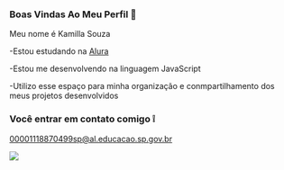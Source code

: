 ### Boas Vindas Ao Meu Perfil 🥑

Meu nome é Kamilla Souza 

-Estou estudando na [Alura](https://www.alura.com.br)

-Estou me desenvolvendo na linguagem JavaScript

-Utilizo esse espaço para minha organização e conmpartilhamento dos meus projetos desenvolvidos 

### Você entrar em contato comigo ❕

00001118870499sp@al.educacao.sp.gov.br


![](https://media1.tenor.com/m/ya9tAsiykLwAAAAC/reki-kyan-sk8sk8theinfinity-peace.gif)

